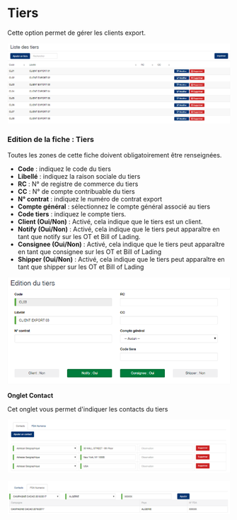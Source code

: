 # Tiers

Cette option permet de gérer les clients export.

![](../../.gitbook/assets/tiers1.png)

### **Edition de la fiche : Tiers**

Toutes les zones de cette fiche doivent obligatoirement être renseignées.

* **Code** : indiquez le code du tiers
* **Libellé** : indiquez la raison sociale du tiers
* **RC** : N° de registre de commerce du tiers
* **CC** : N° de compte contribuable du tiers
* **N° contrat** : indiquez le numéro de contrat export
* **Compte général** : sélectionnez le compte général associé au tiers
* **Code tiers** : indiquez le compte tiers.
* **Client (Oui/Non)** : Activé, cela indique que le tiers est un client.
* **Notify (Oui/Non)** : Activé, cela indique que le tiers peut apparaître en tant que notify sur les OT et Bill of Lading.
* **Consignee (Oui/Non)** : Activé, cela indique que le tiers peut apparaître en tant que consignee sur les OT et Bill of Lading
* **Shipper (Oui/Non)** : Activé, cela indique que le tiers peut apparaître en tant que shipper sur les OT et Bill of Lading

![](../../.gitbook/assets/tiers2.png)

**Onglet Contact**

Cet onglet vous permet d'indiquer les contacts du tiers

![](../../.gitbook/assets/tiers3.png)

![](../../.gitbook/assets/tiers4.png)
